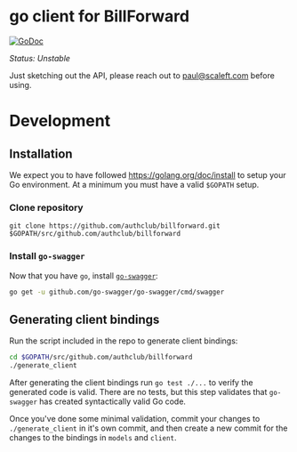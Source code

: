 # go client for BillForward

[![GoDoc](https://godoc.org/github.com/authclub/billforward?status.png)](https://godoc.org/github.com/authclub/billforward)

*Status: Unstable*

Just sketching out the API, please reach out to paul@scaleft.com before using.

# Development

## Installation

We expect you to have followed https://golang.org/doc/install to setup your Go environment.
At a minimum you must have a valid `$GOPATH` setup.

### Clone repository

```
git clone https://github.com/authclub/billforward.git $GOPATH/src/github.com/authclub/billforward
```

### Install `go-swagger`

Now that you have `go`, install [`go-swagger`](https://github.com/go-swagger/go-swagger):

```bash
go get -u github.com/go-swagger/go-swagger/cmd/swagger
```

## Generating client bindings

Run the script included in the repo to generate client bindings:

```bash
cd $GOPATH/src/github.com/authclub/billforward
./generate_client
```

After generating the client bindings run `go test ./...` to verify the generated
code is valid. There are no tests, but this step validates that `go-swagger` has
created syntactically valid Go code.

Once you've done some minimal validation, commit your changes to
`./generate_client` in it's own commit, and then create a new commit for the
changes to the bindings in `models` and `client`.

